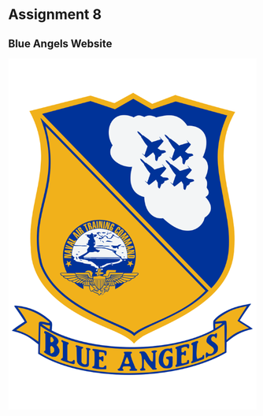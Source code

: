 # Assignment 8
## Blue Angels Website
![Blue Angel Insignia](./Images/800px-Blue_Angels_Insignia.svg.png)